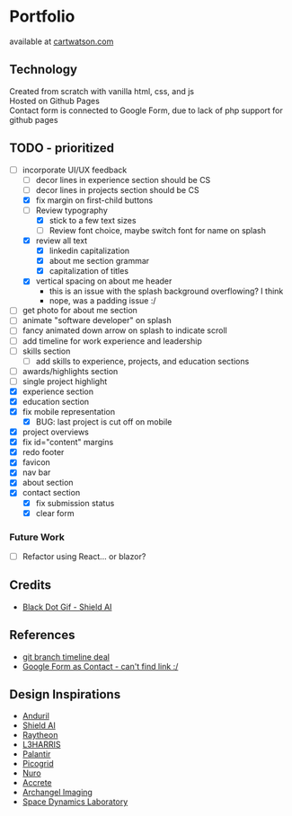 # Portfolio
available at [cartwatson.com](https://cartwatson.com)

## Technology
Created from scratch with vanilla html, css, and js  
Hosted on Github Pages  
Contact form is connected to Google Form, due to lack of php support for github pages  

## TODO - prioritized
- [ ] incorporate UI/UX feedback
  - [ ] decor lines in experience section should be CS
  - [ ] decor lines in projects section should be CS
  - [X] fix margin on first-child buttons
  - [ ] Review typography
    - [X] stick to a few text sizes
    - [ ] Review font choice, maybe switch font for name on splash
  - [X] review all text
    - [X] linkedin capitalization
    - [X] about me section grammar
    - [X] capitalization of titles
  - [X] vertical spacing on about me header
    - this is an issue with the splash background overflowing? I think
    - nope, was a padding issue :/  
- [ ] get photo for about me section
- [ ] animate "software developer" on splash  
- [ ] fancy animated down arrow on splash to indicate scroll
- [ ] add timeline for work experience and leadership  
- [ ] skills section  
  - [ ] add skills to experience, projects, and education sections  
- [ ] awards/highlights section  
- [ ] single project highlight  
- [X] experience section  
- [X] education section  
- [X] fix mobile representation  
  - [X] BUG: last project is cut off on mobile  
- [X] project overviews  
- [X] fix id="content" margins  
- [X] redo footer  
- [X] favicon  
- [X] nav bar  
- [X] about section  
- [X] contact section  
  - [X] fix submission status  
  - [X] clear form  

### Future Work
- [ ] Refactor using React... or blazor?  

## Credits
- [Black Dot Gif - Shield AI](https://shield.ai/)

## References
- [git branch timeline deal](https://codepen.io/guttentag/pen/rOxzwQ)
- [Google Form as Contact - can't find link :/]()  

## Design Inspirations
- [Anduril](https://www.anduril.com)  
- [Shield AI](https://www.shield.ai)  
- [Raytheon](https://www.rtx.com)  
- [L3HARRIS](https://www.l3harris.com)  
- [Palantir](https://www.palantir.com)  
- [Picogrid](https://www.picogrid.com)  
- [Nuro](https://www.nuro.ai)  
- [Accrete](https://www.accrete.ai)  
- [Archangel Imaging](https://www.archangel.im)  
- [Space Dynamics Laboratory](https://www.sdl.usu.edu)  
